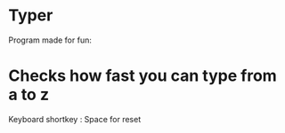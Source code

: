 # Typer

Program made for fun:

# Checks how fast you can type from a to z

Keyboard shortkey : Space for reset
